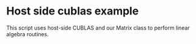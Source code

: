 # Host side cublas example

This script uses host-side CUBLAS and our Matrix class to perform linear algebra routines.
